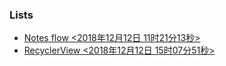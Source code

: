 ### Lists

 - [Notes flow <2018年12月12日 11时21分13秒>](https://pointerto.github.io/notes/notesflow.html)
 - [RecyclerView <2018年12月12日 15时07分51秒>](https://pointerto.github.io/notes/RecyclerView.html)

 
